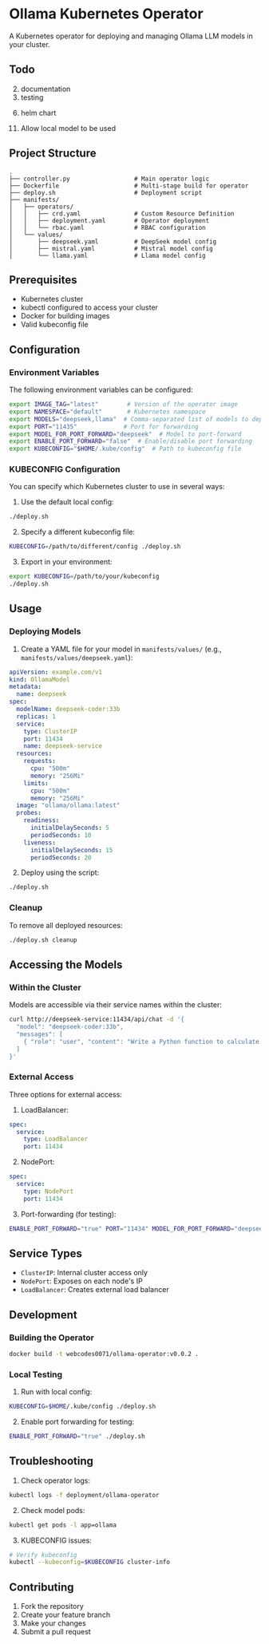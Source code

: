 # Ollama Kubernetes Operator

A Kubernetes operator for deploying and managing Ollama LLM models in your cluster.

## Todo 

<!-- 1. fix logging -->
2. documentation
3. testing
<!-- 4. multi-stage dockerfile -->
<!-- 5. deploy script -->
6. helm chart
<!-- 7. make value.yaml deployment and able to specify replicas -->
<!-- 8. ability to run local image and not pull from internet -->
<!-- 9. model service as a deployment -->
<!-- 10. Allow KUBECONFIG to be passed in -->
11. Allow local model to be used

## Project Structure

```
.
├── controller.py                  # Main operator logic
├── Dockerfile                     # Multi-stage build for operator
├── deploy.sh                      # Deployment script
├── manifests/
│   ├── operators/                
│   │   ├── crd.yaml               # Custom Resource Definition
│   │   ├── deployment.yaml        # Operator deployment
│   │   └── rbac.yaml              # RBAC configuration
│   └── values/                  
│       ├── deepseek.yaml          # DeepSeek model config
│       ├── mistral.yaml           # Mistral model config
│       └── llama.yaml             # Llama model config
```

## Prerequisites

- Kubernetes cluster
- kubectl configured to access your cluster
- Docker for building images
- Valid kubeconfig file

## Configuration

### Environment Variables

The following environment variables can be configured:

```bash
export IMAGE_TAG="latest"        # Version of the operator image
export NAMESPACE="default"       # Kubernetes namespace
export MODELS="deepseek,llama"  # Comma-separated list of models to deploy
export PORT="11435"             # Port for forwarding
export MODEL_FOR_PORT_FORWARD="deepseek"  # Model to port-forward
export ENABLE_PORT_FORWARD="false"  # Enable/disable port forwarding
export KUBECONFIG="$HOME/.kube/config"  # Path to kubeconfig file
```

### KUBECONFIG Configuration

You can specify which Kubernetes cluster to use in several ways:

1. Use the default local config:
```bash
./deploy.sh
```

2. Specify a different kubeconfig file:
```bash
KUBECONFIG=/path/to/different/config ./deploy.sh
```

3. Export in your environment:
```bash
export KUBECONFIG=/path/to/your/kubeconfig
./deploy.sh
```

## Usage

### Deploying Models

1. Create a YAML file for your model in `manifests/values/` (e.g., `manifests/values/deepseek.yaml`):

```yaml
apiVersion: example.com/v1
kind: OllamaModel
metadata:
  name: deepseek
spec:
  modelName: deepseek-coder:33b
  replicas: 1
  service:
    type: ClusterIP
    port: 11434
    name: deepseek-service
  resources:
    requests:
      cpu: "500m"
      memory: "256Mi"
    limits:
      cpu: "500m"
      memory: "256Mi"
  image: "ollama/ollama:latest"
  probes:
    readiness:
      initialDelaySeconds: 5
      periodSeconds: 10
    liveness:
      initialDelaySeconds: 15
      periodSeconds: 20
```

2. Deploy using the script:
```bash
./deploy.sh
```

### Cleanup

To remove all deployed resources:
```bash
./deploy.sh cleanup
```

## Accessing the Models

### Within the Cluster

Models are accessible via their service names within the cluster:

```bash
curl http://deepseek-service:11434/api/chat -d '{
  "model": "deepseek-coder:33b",
  "messages": [
    { "role": "user", "content": "Write a Python function to calculate fibonacci numbers" }
  ]
}'
```

### External Access

Three options for external access:

1. LoadBalancer:
```yaml
spec:
  service:
    type: LoadBalancer
    port: 11434
```

2. NodePort:
```yaml
spec:
  service:
    type: NodePort
    port: 11434
```

3. Port-forwarding (for testing):
```bash
ENABLE_PORT_FORWARD="true" PORT="11434" MODEL_FOR_PORT_FORWARD="deepseek" ./deploy.sh
```

## Service Types

- `ClusterIP`: Internal cluster access only
- `NodePort`: Exposes on each node's IP
- `LoadBalancer`: Creates external load balancer

## Development

### Building the Operator

```bash
docker build -t webcodes0071/ollama-operator:v0.0.2 .
```

### Local Testing

1. Run with local config:
```bash
KUBECONFIG=$HOME/.kube/config ./deploy.sh
```

2. Enable port forwarding for testing:
```bash
ENABLE_PORT_FORWARD="true" ./deploy.sh
```

## Troubleshooting

1. Check operator logs:
```bash
kubectl logs -f deployment/ollama-operator
```

2. Check model pods:
```bash
kubectl get pods -l app=ollama
```

3. KUBECONFIG issues:
```bash
# Verify kubeconfig
kubectl --kubeconfig=$KUBECONFIG cluster-info
```

## Contributing

1. Fork the repository
2. Create your feature branch
3. Make your changes
4. Submit a pull request
